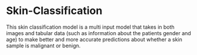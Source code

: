 # Skin-Classification
This skin classification model is a multi input model that takes in both images and tabular data (such as information about the patients gender and age) to make better and more accurate predictions about whether a skin sample is malignant or benign.
